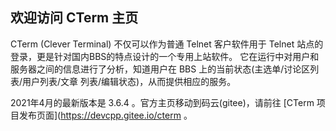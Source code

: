 ## 欢迎访问 CTerm 主页

CTerm (Clever Terminal) 不仅可以作为普通 Telnet 客户软件用于 Telnet 站点的登录，更是针对国内BBS的特点设计的一个专用上站软件。 它在运行中对用户和服务器之间的信息进行了分析，知道用户在 BBS 上的当前状态(主选单/讨论区列表/用户列表/文章 列表/编辑状态)，从而提供相应的服务。

2021年4月的最新版本是 3.6.4 。官方主页移动到码云(gitee)，请前往 [CTerm 项目发布页面](https://devcpp.gitee.io/cterm 。

